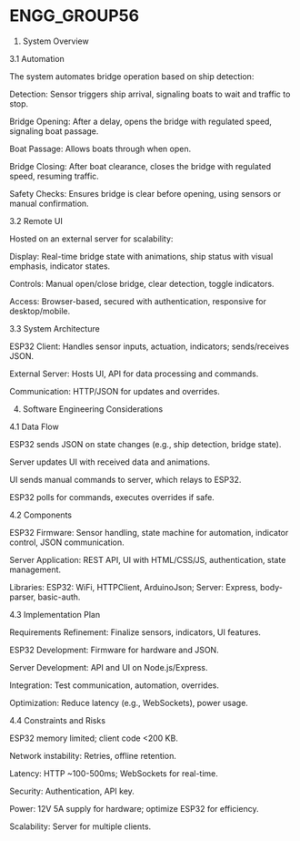 # ENGG_GROUP56

1. System Overview

3.1 Automation

The system automates bridge operation based on ship detection:





Detection: Sensor triggers ship arrival, signaling boats to wait and traffic to stop.



Bridge Opening: After a delay, opens the bridge with regulated speed, signaling boat passage.



Boat Passage: Allows boats through when open.



Bridge Closing: After boat clearance, closes the bridge with regulated speed, resuming traffic.



Safety Checks: Ensures bridge is clear before opening, using sensors or manual confirmation.

3.2 Remote UI

Hosted on an external server for scalability:





Display: Real-time bridge state with animations, ship status with visual emphasis, indicator states.



Controls: Manual open/close bridge, clear detection, toggle indicators.



Access: Browser-based, secured with authentication, responsive for desktop/mobile.

3.3 System Architecture





ESP32 Client: Handles sensor inputs, actuation, indicators; sends/receives JSON.



External Server: Hosts UI, API for data processing and commands.



Communication: HTTP/JSON for updates and overrides.

4. Software Engineering Considerations

4.1 Data Flow





ESP32 sends JSON on state changes (e.g., ship detection, bridge state).



Server updates UI with received data and animations.



UI sends manual commands to server, which relays to ESP32.



ESP32 polls for commands, executes overrides if safe.

4.2 Components





ESP32 Firmware: Sensor handling, state machine for automation, indicator control, JSON communication.



Server Application: REST API, UI with HTML/CSS/JS, authentication, state management.



Libraries: ESP32: WiFi, HTTPClient, ArduinoJson; Server: Express, body-parser, basic-auth.

4.3 Implementation Plan





Requirements Refinement: Finalize sensors, indicators, UI features.



ESP32 Development: Firmware for hardware and JSON.



Server Development: API and UI on Node.js/Express.



Integration: Test communication, automation, overrides.



Optimization: Reduce latency (e.g., WebSockets), power usage.

4.4 Constraints and Risks





ESP32 memory limited; client code <200 KB.



Network instability: Retries, offline retention.



Latency: HTTP ~100-500ms; WebSockets for real-time.



Security: Authentication, API key.



Power: 12V 5A supply for hardware; optimize ESP32 for efficiency.



Scalability: Server for multiple clients.